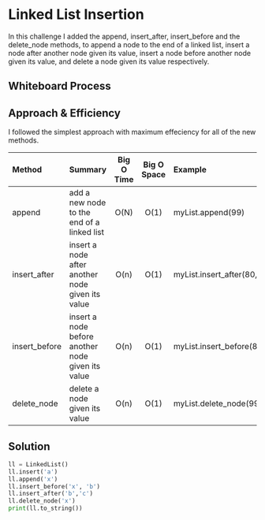 # Linked List Insertion

In this challenge I added the append, insert_after, insert_before and the delete_node methods, to append a node to the end of a linked list, insert a node after another node given its value, insert a node before another node given its value, and delete a node given its value respectively.

## Whiteboard Process
<!-- Embedded whiteboard image -->

## Approach & Efficiency

I followed the simplest approach with maximum effeciency for all of the new methods.

| Method    | Summary                                                                                 | Big O Time | Big O Space | Example             |
| :-------- | :-------------------------------------------------------------------------------------- | :--------: | :---------: | :------------------ |
| append    | add a new node to the end of a linked list                                                 |    O(N)    |    O(1)     | myList.append(99)   |
| insert_after  | insert a node after another node given its value                                    |    O(n)    |    O(1)     | myList.insert_after(80,99) |
| insert_before | insert a node before another node given its value                                   |    O(n)    |    O(1)     | myList.insert_before(80,99)  |
| delete_node | delete a node given its value                                                |    O(n)    |    O(1)     | myList.delete_node(99)  |

## Solution

```python
ll = LinkedList()
ll.insert('a')
ll.append('x')
ll.insert_before('x', 'b')
ll.insert_after('b','c')
ll.delete_node('x')
print(ll.to_string())
```
